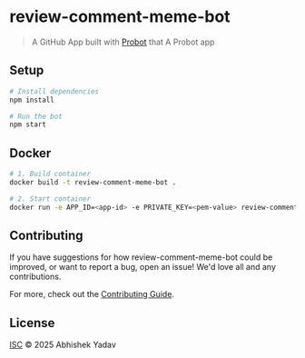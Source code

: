 # review-comment-meme-bot

> A GitHub App built with [Probot](https://github.com/probot/probot) that A Probot app

## Setup

```sh
# Install dependencies
npm install

# Run the bot
npm start
```

## Docker

```sh
# 1. Build container
docker build -t review-comment-meme-bot .

# 2. Start container
docker run -e APP_ID=<app-id> -e PRIVATE_KEY=<pem-value> review-comment-meme-bot
```

## Contributing

If you have suggestions for how review-comment-meme-bot could be improved, or want to report a bug, open an issue! We'd love all and any contributions.

For more, check out the [Contributing Guide](CONTRIBUTING.md).

## License

[ISC](LICENSE) © 2025 Abhishek Yadav

